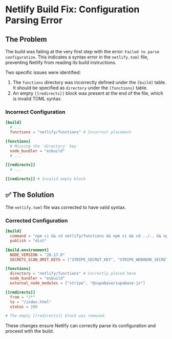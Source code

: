 # Netlify Build Fix: Configuration Parsing Error

## The Problem

The build was failing at the very first step with the error: `Failed to parse configuration`. This indicates a syntax error in the `netlify.toml` file, preventing Netlify from reading its build instructions.

Two specific issues were identified:
1.  The `functions` directory was incorrectly defined under the `[build]` table. It should be specified as `directory` under the `[functions]` table.
2.  An empty `[[redirects]]` block was present at the end of the file, which is invalid TOML syntax.

### Incorrect Configuration

```toml
[build]
  # ...
  functions = "netlify/functions" # Incorrect placement

[functions]
  # Missing the 'directory' key
  node_bundler = "esbuild"
  # ...

[[redirects]]
  # ...

[[redirects]] # Invalid empty block
```

## ✅ The Solution

The `netlify.toml` file was corrected to have valid syntax.

### Corrected Configuration

```toml
[build]
  command = "npm ci && cd netlify/functions && npm ci && cd ../.. && npm run build"
  publish = "dist"

[build.environment]
  NODE_VERSION = "20.17.0"
  SECRETS_SCAN_OMIT_KEYS = ["STRIPE_SECRET_KEY", "STRIPE_WEBHOOK_SECRET", "SUPABASE_ANON_KEY", "VITE_SUPABASE_ANON_KEY"]

[functions]
  directory = "netlify/functions" # Correctly placed here
  node_bundler = "esbuild"
  external_node_modules = ["stripe", "@supabase/supabase-js"]

[[redirects]]
  from = "/*"
  to = "/index.html"
  status = 200

# The empty [[redirects]] block was removed.
```

These changes ensure Netlify can correctly parse its configuration and proceed with the build.
